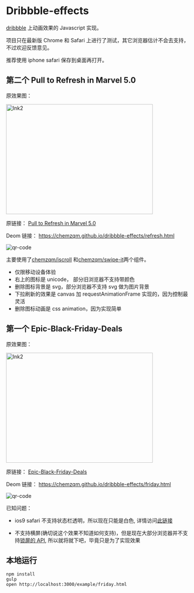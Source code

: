 # Dribbble-effects

[dribbble](https://dribbble.com/) 上动画效果的 Javascript 实现。

项目只在最新版 Chrome 和 Safari 上进行了测试，其它浏览器估计不会去支持，不过欢迎反馈意见。

推荐使用 iphone safari 保存到桌面再打开。

## 第二个 Pull to Refresh in Marvel 5.0

原效果图：

<img width="400px" height="300px" src="https://d13yacurqjgara.cloudfront.net/users/8256/screenshots/2369618/pulltorefresh.gif" alt="Ink2">

原链接： [Pull to Refresh in Marvel 5.0](https://dribbble.com/shots/2369618-Pull-to-Refresh-in-Marvel-5-0)

Deom 链接： https://chemzqm.github.io/dribbble-effects/refresh.html

![qr-code](https://cloud.githubusercontent.com/assets/251450/11611081/85ec8cd2-9bf6-11e5-81cd-1517adb557c4.png)

主要使用了[chemzqm/iscroll](https://github.com/chemzqm/iscroll) 和[chemzqm/swipe-it](https://github.com/chemzqm/swipe-it)两个组件。

* 仅限移动设备体验
* 右上的图标是 unicode， 部分旧浏览器不支持带颜色
* 删除图标背景是 svg，部分浏览器不支持 svg 做为图片背景
* 下拉刷新的效果是 canvas 加 requestAnimationFrame 实现的，因为控制最灵活
* 删除图标动画是 css animation，因为实现简单


## 第一个 Epic-Black-Friday-Deals

原效果图：

<img width="400px" height="300px" src="https://d13yacurqjgara.cloudfront.net/users/107759/screenshots/2372734/ink2.gif" alt="Ink2">

原链接： [Epic-Black-Friday-Deals](https://dribbble.com/shots/2372734-Epic-Black-Friday-Deals)

Deom 链接： https://chemzqm.github.io/dribbble-effects/friday.html

![qr-code](https://cloud.githubusercontent.com/assets/251450/11446265/4a7bb3fe-956f-11e5-8de5-918b6bca4628.png)


已知问题：

* ios9 safari 不支持状态栏透明，所以现在只能是白色, 详情访问[此链接](https://forums.developer.apple.com/thread/9819)

* 不支持横屏(确切说这个效果不知道如何支持)，但是现在大部分浏览器并不支持[锁屏的 API](https://developer.mozilla.org/en-US/docs/Web/API/Screen/lockOrientation), 所以就将就下吧，毕竟只是为了实现效果

## 本地运行

    npm install
    gulp
    open http://localhost:3000/example/friday.html
